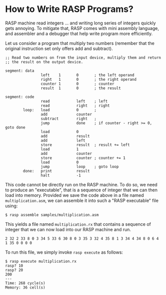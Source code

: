 # How to Write RASP Programs?

RASP machine read integers ... and writing long series of integers
quickly gets annoying. To mitigate that, RASP comes with mini assembly
language, and assembler and a debugger that help write program more
efficiently.

Let us consider a program that multiply two numbers (remember that the
original instruction set only offers add and subtract).

```rasm
;; Read two numbers on from the input device, multiply them and return
;; the result on the output device.

segment: data
                left    1       0       ; the left operand
                right   1       0       ; the right operand
                counter 1       0       ; counter
                result  1       0       ; the result

segment: code
                read            left    ; left
                read            right   ; right
        loop:   load            0       ;
                add             counter
                subtract        right   ;
                jump            done    ; if counter - right >= 0, goto done
                load            0
                add             result
                add             left
                store           result  ; result += left
                load            1
                add             counter
                store           counter ; counter += 1
                load            0
                jump            loop    ; goto loop
        done:   print           result
                halt            -1
```

This code cannot be directly run on the RASP machine. To do so, we
need to produce an "executable", that is a sequence of integer that
we can then load into memory. Provided we save the code above in a
file named `multiplication.asm`, we can assemble it into such a "RASP
executable" file using:

```shell-session
$ rasp assemble samples/multiplication.asm
```

This yields a file named `multiplication.rx` that contains a sequence
of integer that we can now load into our RASP machine and run.

```
2 32 2 33 8 0 3 34 5 33 6 30 8 0 3 35 3 32 4 35 8 1 3 34 4 34 8 0 6 4 1 35 0 0 0 0
```

To run this file, we simply invoke `rasp execute` as follows:
```console
$ rasp execute multiplication.rx
rasp? 10
rasp? 20
200
---
Time: 268 cycle(s)
Memory: 36 cell(s)
```
